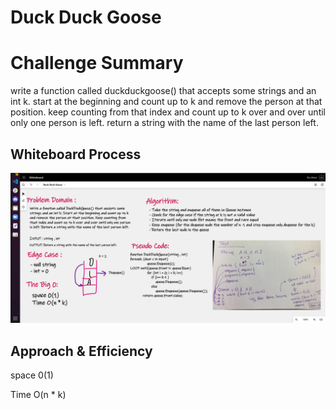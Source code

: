 # Duck Duck Goose

# Challenge Summary

write a function called duckduckgoose() that accepts some strings and an int k. 
start at the beginning and count up to k and remove the person at that position. 
keep counting from that index and count up to k over and over until only one person is left. return a string with the name of the last person left.

## Whiteboard Process
![Whiteboard](Whiteboard.png)

## Approach & Efficiency

space 0(1)

Time O(n * k)
